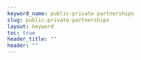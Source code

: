 ```yaml
---
keyword_name: public-private partnerships
slug: public-private-partnerships
layout: keyword
toc: true
header_title: ""
header: ""
---
```

